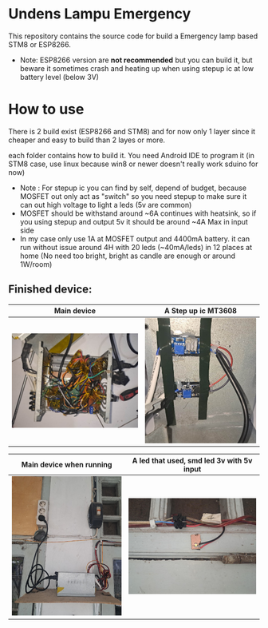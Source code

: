 # Undens Lampu Emergency

This repository contains the source code for build a Emergency lamp based STM8 or ESP8266.

* Note: ESP8266 version are __not recommended__ but you can build it, but beware it sometimes crash and heating up when using stepup ic at low battery level (below 3V)


# How to use

There is 2 build exist (ESP8266 and STM8) and for now only 1 layer since it cheaper and easy to build than 2 layes or more.

each folder contains how to build it. You need Android IDE to program it (in STM8 case, use linux because win8 or newer doesn't really work sduino for now)

* Note : For stepup ic you can find by self, depend of budget, because MOSFET out only act as "switch" so you need stepup to make sure it can out high voltage to light a leds (5v are common)
* MOSFET should be withstand around ~6A continues with heatsink, so if you using stepup and output 5v it should be around ~4A Max in input side
* In my case only use 1A at MOSFET output and 4400mA battery. it can run without issue around 4H with 20 leds (~40mA/leds) in 12 places at home (No need too bright, bright as candle are enough or around 1W/room)

## Finished device:

|                      **Main device**                          |                                      **A Step up ic MT3608**                                   |
| :-----------------------------------------------------------: | :--------------------------------------------------------------------------------------------: |
| ![Main device](./IMG_Preview/PREV_1.jpg)                      | ![Step up ic](./IMG_Preview/PREV_2.jpg)                                                        |

|               **Main device when running**                    |                               **A led that used, smd led 3v with 5v input**                    |
| :-----------------------------------------------------------: | :--------------------------------------------------------------------------------------------: |
| ![Main device when running](./IMG_Preview/PREV_3.jpg)         | ![A led that used for emergency](./IMG_Preview/PREV_4.jpg) |

